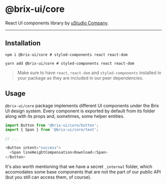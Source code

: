 # @brix-ui/core

React UI components library by [uStudio Company](https://github.com/uStudioCompany).

---

## Installation

```shell script
npm i @brix-ui/core # styled-components react react-dom
```

```shell script
yarn add @brix-ui/core # styled-components react react-dom
```

> Make sure to have `react`, `react-dom` and `styled-components` installed in your package as they are included in our peer dependencies.

## Usage

`@brix-ui/core` package implements different UI components under the Brix UI design system.
Every component is exported by default from its folder along with its props and, sometimes, some helper entities.

```typescript jsx
import Button from '@brix-ui/core/button';
import { Span } from '@brix-ui/core/text';

// ...

<Button intent="success">
  <Span lineHeightCompensation>Download</Span>
</Button>
```

It's also worth mentioning that we have a secret `_internal` folder, which accomodates some base components
that are not the part of our public API (but you still can access them, of course).
